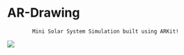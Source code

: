 # AR-Drawing
            Mini Solar System Simulation built using ARKit!
            
![](https://media.giphy.com/media/xUOxf8OPf1f0dflJtu/giphy-downsized-medium.gif)

